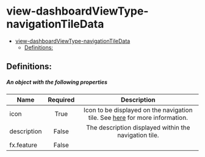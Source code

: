 <a name="view-dashboardviewtype-navigationtiledata"></a>
# view-dashboardViewType-navigationTileData
* [view-dashboardViewType-navigationTileData](#view-dashboardviewtype-navigationtiledata)
    * [Definitions:](#view-dashboardviewtype-navigationtiledata-definitions)

<a name="view-dashboardviewtype-navigationtiledata-definitions"></a>
## Definitions:
<a name="view-dashboardviewtype-navigationtiledata-definitions-an-object-with-the-following-properties"></a>
##### An object with the following properties
| Name | Required | Description
| ---|:--:|:--:|
|icon|True|Icon to be displayed on the navigation tile. See [here](dx-iconReference.md) for more information.
|description|False|The description displayed within the navigation tile.
|fx.feature|False|
